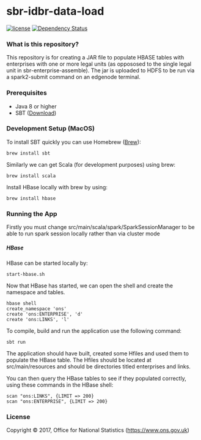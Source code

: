 # sbr-idbr-data-load
[![license](https://img.shields.io/github/license/mashape/apistatus.svg)]()
[![Dependency Status](https://www.versioneye.com/user/projects/58e23bf2d6c98d00417476cc/badge.svg?style=flat-square)](https://www.versioneye.com/user/projects/58e23bf2d6c98d00417476cc)

### What is this repository?
This repository is for creating a JAR file to populate HBASE tables with enterprises with one or more legal units (as oppososed to the single legal unit in sbr-enterprise-assemble). The jar is uploaded to HDFS to be run via a spark2-submit command on an edgenode terminal.

### Prerequisites

* Java 8 or higher
* SBT ([Download](http://www.scala-sbt.org/))

### Development Setup (MacOS)

To install SBT quickly you can use Homebrew ([Brew](http://brew.sh)):
```shell
brew install sbt
```
Similarly we can get Scala (for development purposes) using brew:
```shell
brew install scala
```
Install HBase locally with brew by using:
```shell
brew install hbase
```

### Running the App

Firstly you must change src/main/scala/spark/SparkSessionManager to be able to run spark session locally rather than via cluster mode

##### HBase

HBase can be started locally by:
```shell
start-hbase.sh
```

Now that HBase has started, we can open the shell and create the namespace and tables.
```sbtshell
hbase shell
create_namespace 'ons'
create 'ons:ENTERPRISE', 'd'
create 'ons:LINKS', 'l'
```

To compile, build and run the application use the following command:
```shell
sbt run
```

The application should have built, created some Hfiles and used them to populate the HBase table. The Hfiles should be located at src/main/resources and should be directories titled enterprises and links.

You can then query the HBase tables to see if they populated correctly, using these commands in the HBase shell:
```sbtshell
scan "ons:LINKS", {LIMIT => 200}
scan "ons:ENTERPRISE", {LIMIT => 200}
```

### License

Copyright © 2017, Office for National Statistics (https://www.ons.gov.uk)

